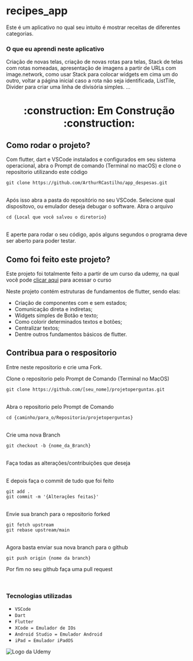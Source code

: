 # recipes_app
Este é um aplicativo no qual seu intuito é mostrar receitas de diferentes categorias.

### O que eu aprendi neste aplicativo
Criação de novas telas, criação de novas rotas para telas, Stack de telas com rotas nomeadas, apresentação de imagens a partir de URLs com image.network, como usar Stack para colocar widgets em cima um do outro, voltar a página inicial caso a rota não seja identificada, ListTile, Divider para criar uma linha de divisória simples.
...

<h1 align="center"> :construction: Em Construção :construction: </h1>


## Como rodar o projeto?

Com flutter, dart e VSCode instalados e configurados em seu sistema operacional, abra o Prompt de comando (Terminal no macOS) e clone o repositorio utilizando este código<br>
```
git clone https://github.com/ArthurRCastilho/app_despesas.git
```
<br>
Após isso abra a pasta do repositório no seu VSCode.
Selecione qual dispositovo, ou emulador deseja debugar o software.
Abra o arquivo<br>

```
cd {Local que você salvou o diretorio}
```

<br>
E aperte para rodar o seu código, após alguns segundos o programa deve ser aberto para poder testar.

## Como foi feito este projeto?

Este projeto foi totalmente feito a partir de um curso da udemy, na qual você pode [clicar aqui](https://www.udemy.com/course/curso-flutter/?couponCode=ST6MT42324) para acessar o curso<br>

Neste projeto contém estruturas de fundamentos de flutter, sendo elas:
 - Criação de componentes com e sem estados;
 - Comunicação direta e indiretas;
 - Widgets simples de Botão e texto;
 - Como colorir determinados textos e botões;
 - Centralizar textos;
 - Dentre outros fundamentos básicos de flutter.

## Contribua para o respositorio

Entre neste repositorio e crie uma Fork.

Clone o repositorio pelo Prompt de Comando (Terminal no MacOS)
```
git clone https://github.com/[seu_nome]/projetoperguntas.git
```
<br> Abra o repositorio pelo Prompt de Comando

```
cd {caminho/para_o/Repositorio/projetoperguntas}
```

<br> Crie uma nova Branch

```
git checkout -b {nome_da_Branch}
```

<br> Faça todas as alterações/contribuições que deseja

<br> E depois faça o commit de tudo que foi feito

```
git add .
git commit -m '{Alterações feitas}'
```

<br> Envie sua branch para o repositorio forked

```
git fetch upstream
git rebase upstream/main
```

<br>Agora basta enviar sua nova branch para o github

```
git push origin {nome da branch}
```

Por fim no seu github faça uma pull request

<br>

### Tecnologias utilizadas
- ``VSCode``
- ``Dart``
- ``Flutter``
- ``XCode = Emulador de IOs``
- ``Android Studio = Emulador Android``
- ``iPad = Emulador iPadOS``

<img src="https://github.com/ArthurRCastilho/Fundamentos_Dart/blob/main/img/UdemyImg.png" alt="Logo da Udemy">